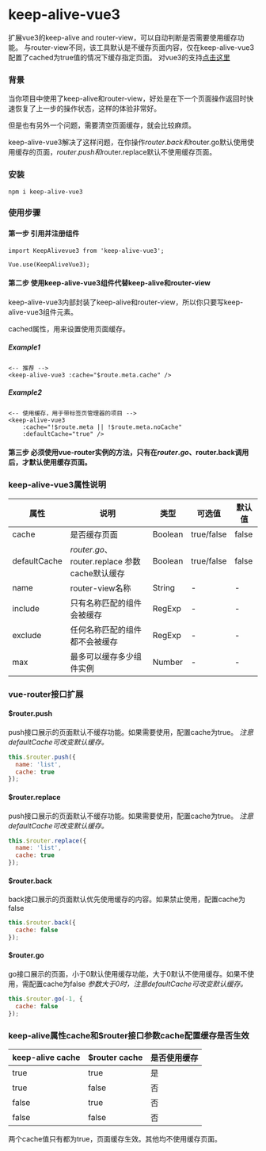 # keep-alive-vue3
扩展vue3的keep-alive and router-view，可以自动判断是否需要使用缓存功能。
与router-view不同，该工具默认是不缓存页面内容，仅在keep-alive-vue3配置了cached为true值的情况下缓存指定页面。
对vue3的支持[点击这里](https://github.com/deep-fish-pixel/router-view-keep-alive)

### 背景

当你项目中使用了keep-alive和router-view，好处是在下一个页面操作返回时快速恢复了上一步的操作状态，这样的体验非常好。

但是也有另外一个问题，需要清空页面缓存，就会比较麻烦。

keep-alive-vue3解决了这样问题，在你操作$router.back和$router.go默认使用使用缓存的页面，$router.push和$router.replace默认不使用缓存页面。

### 安装

```npm i keep-alive-vue3```

### 使用步骤

#### 第一步 引用并注册组件

```
import KeepAlivevue3 from 'keep-alive-vue3';

Vue.use(KeepAliveVue3);
```

#### 第二步 使用keep-alive-vue3组件代替keep-alive和router-view

keep-alive-vue3内部封装了keep-alive和router-view，所以你只要写keep-alive-vue3组件元素。

cached属性，用来设置使用页面缓存。

##### Example1
```
<-- 推荐 -->
<keep-alive-vue3 :cache="$route.meta.cache" />
```
##### Example2
```
<-- 使用缓存，用于带标签页管理器的项目 -->
<keep-alive-vue3
    :cache="!$route.meta || !$route.meta.noCache"
    :defaultCache="true" />
```

#### 第三步 必须使用vue-router实例的方法，只有在$router.go、$router.back调用后，才默认使用缓存页面。

### keep-alive-vue3属性说明

| 属性           | 说明                                     | 类型   | 可选值 | 默认值   |
|--------------|----------------------------------------|------| --- |-------|
| cache        | 是否缓存页面                                 | Boolean | true/false | false |
| defaultCache | $router.go、$router.replace 参数cache默认缓存 | Boolean | true/false | false |
| name         | router-view名称                          | String | - | -     |
| include      | 只有名称匹配的组件会被缓存                          | RegExp | - | -     |
| exclude      | 任何名称匹配的组件都不会被缓存                        | RegExp | - | -     |
| max          | 最多可以缓存多少组件实例                           | Number | - | -     |

### vue-router接口扩展

#### $router.push
push接口展示的页面默认不缓存功能。如果需要使用，配置cache为true。
_注意defaultCache可改变默认缓存。_
```javascript
this.$router.push({
  name: 'list',
  cache: true
});
```
#### $router.replace
push接口展示的页面默认不缓存功能。如果需要使用，配置cache为true。
_注意defaultCache可改变默认缓存。_
```javascript
this.$router.replace({
  name: 'list',
  cache: true
});
```
#### $router.back
back接口展示的页面默认优先使用缓存的内容。如果禁止使用，配置cache为false
```javascript
this.$router.back({
  cache: false
});
```

#### $router.go
go接口展示的页面，小于0默认使用缓存功能，大于0默认不使用缓存。如果不使用，需配置cache为false
_参数大于0时，注意defaultCache可改变默认缓存。_
```javascript
this.$router.go(-1, {
  cache: false
});
```

### keep-alive属性cache和$router接口参数cache配置缓存是否生效
| keep-alive cache | $router cache   | 是否使用缓存 |
|------------------|-----------------|--------|
| true             | true            | 是      |
| true             | false           | 否      |
| false            | true            | 否      |
| false            | false           | 否      |
两个cache值只有都为true，页面缓存生效。其他均不使用缓存页面。



